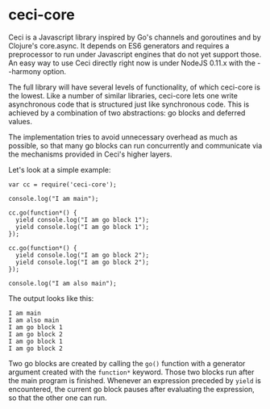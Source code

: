 ceci-core
=========

Ceci is a Javascript library inspired by Go's channels and goroutines and by Clojure's core.async. It depends on ES6 generators and requires a preprocessor to run under Javascript engines that do not yet support those. An easy way to use Ceci directly right now is under NodeJS 0.11.x with the --harmony option.

The full library will have several levels of functionality, of which ceci-core is the lowest. Like a number of similar libraries, ceci-core lets one write asynchronous code that is structured just like synchronous code. This is achieved by a combination of two abstractions: go blocks and deferred values.

The implementation tries to avoid unnecessary overhead as much as possible, so that many go blocks can run concurrently and communicate via the mechanisms provided in Ceci's higher layers.

Let's look at a simple example:
    
    var cc = require('ceci-core');
    
    console.log("I am main");
    
    cc.go(function*() {
      yield console.log("I am go block 1");
      yield console.log("I am go block 1");
    });
    
    cc.go(function*() {
      yield console.log("I am go block 2");
      yield console.log("I am go block 2");
    });
    
    console.log("I am also main");

The output looks like this:

    I am main
    I am also main
    I am go block 1
    I am go block 2
    I am go block 1
    I am go block 2

Two go blocks are created by calling the `go()` function with a generator argument created with the `function*` keyword. Those two blocks run after the main program is finished. Whenever an expression preceded by `yield` is encountered, the current go block pauses after evaluating the expression, so that the other one can run.
